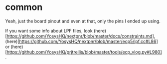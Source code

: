 # common

Yeah, just the board pinout and even at that, only the pins I ended up using.

If you want some info about LPF files, look (here)[https://github.com/YosysHQ/nextpnr/blob/master/docs/constraints.md], (here)[https://github.com/YosysHQ/nextpnr/blob/master/ecp5/lpf.cc#L86] or (here)[https://github.com/YosysHQ/prjtrellis/blob/master/tools/ecp_vlog.py#L980].
